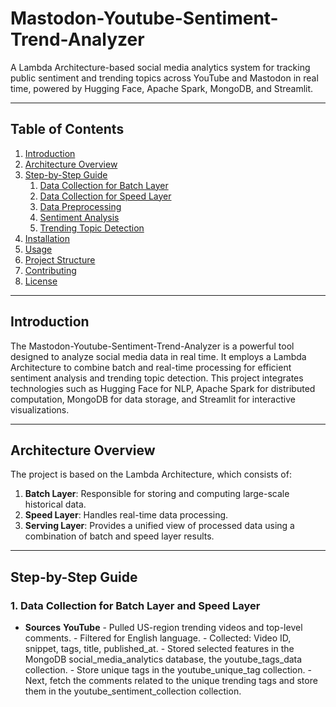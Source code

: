 # Mastodon-Youtube-Sentiment-Trend-Analyzer
A Lambda Architecture-based social media analytics system for tracking public sentiment and trending topics across YouTube and Mastodon in real time, powered by Hugging Face, Apache Spark, MongoDB, and Streamlit.

---

## Table of Contents

1. [Introduction](#introduction)
2. [Architecture Overview](#architecture-overview)
3. [Step-by-Step Guide](#step-by-step-guide)
    1. [Data Collection for Batch Layer](#data-collection-for-batch-layer)
    2. [Data Collection for Speed Layer](#data-collection-for-speed-layer)
    3. [Data Preprocessing](#data-preprocessing)
    4. [Sentiment Analysis](#sentiment-analysis)
    5. [Trending Topic Detection](#trending-topic-detection)
4. [Installation](#installation)
5. [Usage](#usage)
6. [Project Structure](#project-structure)
7. [Contributing](#contributing)
8. [License](#license)

---

## Introduction

The Mastodon-Youtube-Sentiment-Trend-Analyzer is a powerful tool designed to analyze social media data in real time. It employs a Lambda Architecture to combine batch and real-time processing for efficient sentiment analysis and trending topic detection. This project integrates technologies such as Hugging Face for NLP, Apache Spark for distributed computation, MongoDB for data storage, and Streamlit for interactive visualizations.

---

## Architecture Overview

The project is based on the Lambda Architecture, which consists of:
1. **Batch Layer**: Responsible for storing and computing large-scale historical data.
2. **Speed Layer**: Handles real-time data processing.
3. **Serving Layer**: Provides a unified view of processed data using a combination of batch and speed layer results.

---

## Step-by-Step Guide

### 1. Data Collection for Batch Layer and Speed Layer

- **Sources**
      **YouTube**
          - Pulled US-region trending videos and top-level comments.
          - Filtered for English language.
          - Collected: Video ID, snippet, tags, title, published_at.
          - Stored selected features in the MongoDB social_media_analytics database, the youtube_tags_data collection.
          - Store unique tags in the youtube_unique_tag collection.
          - Next, fetch the comments related to the unique trending tags and store them in the youtube_sentiment_collection collection.
  
  
  
